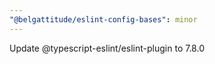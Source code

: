 ```yaml
---
"@belgattitude/eslint-config-bases": minor
---
```


Update @typescript-eslint/eslint-plugin to 7.8.0
